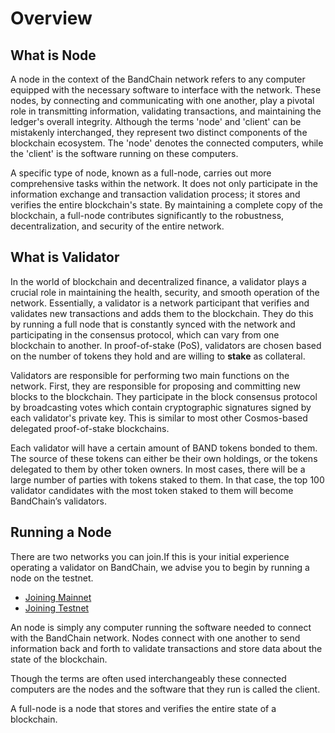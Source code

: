 # Overview

## What is Node

A node in the context of the BandChain network refers to any computer equipped with the necessary software to interface with the network. These nodes, by connecting and communicating with one another, play a pivotal role in transmitting information, validating transactions, and maintaining the ledger's overall integrity. Although the terms 'node' and 'client' can be mistakenly interchanged, they represent two distinct components of the blockchain ecosystem. The 'node' denotes the connected computers, while the 'client' is the software running on these computers.

A specific type of node, known as a full-node, carries out more comprehensive tasks within the network. It does not only participate in the information exchange and transaction validation process; it stores and verifies the entire blockchain's state. By maintaining a complete copy of the blockchain, a full-node contributes significantly to the robustness, decentralization, and security of the entire network.

## What is Validator

In the world of blockchain and decentralized finance, a validator plays a crucial role in maintaining the health, security, and smooth operation of the network. Essentially, a validator is a network participant that verifies and validates new transactions and adds them to the blockchain. They do this by running a full node that is constantly synced with the network and participating in the consensus protocol, which can vary from one blockchain to another. In proof-of-stake (PoS), validators are chosen based on the number of tokens they hold and are willing to **stake** as collateral.

Validators are responsible for performing two main functions on the network. First, they are responsible for proposing and committing new blocks to the blockchain. They participate in the block consensus protocol by broadcasting votes which contain cryptographic signatures signed by each validator's private key. This is similar to most other Cosmos-based delegated proof-of-stake blockchains.

Each validator will have a certain amount of BAND tokens bonded to them. The source of these tokens can either be their own holdings, or the tokens delegated to them by other token owners. In most cases, there will be a large number of parties with tokens staked to them. In that case, the top 100 validator candidates with the most token staked to them will become BandChain’s validators.

## Running a Node

There are two networks you can join.If this is your initial experience operating a validator on BandChain, we advise you to begin by running a node on the testnet.

- [Joining Mainnet](./01-run-node/01-joining-mainnet/01-getting-started.md)
- [Joining Testnet](./01-run-node/02-joining-testnet/01-getting-started.md)

An node is simply any computer running the software needed to connect with the BandChain network. Nodes connect with one another to send information back and forth to validate transactions and store data about the state of the blockchain.

Though the terms are often used interchangeably these connected computers are the nodes and the software that they run is called the client.

A full-node is a node that stores and verifies the entire state of a blockchain.
